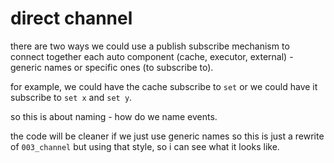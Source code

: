 
# direct channel

there are two ways we could use a publish
subscribe mechanism to connect together
each auto component (cache, executor, external) - 
generic names or specific ones (to subscribe to).

for example, we could have the cache subscribe
to `set` or we could have it subscribe to `set x`
and `set y`.

so this is about naming - how do we name events.

the code will be cleaner if we just use generic
names so this is just a rewrite of `003_channel`
but using that style, so i can see what it looks
like.